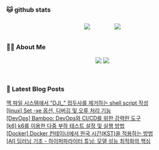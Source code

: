 
###  🐱 github stats  

<div id="main" align="center">
    <img src="https://github-readme-stats.vercel.app/api?username=peterica&count_private=true&show_icons=true&theme=radical"
        style="height: auto; margin-left: 20px; margin-right: 20px; padding: 10px;"/>
    <img src="https://github-readme-stats.vercel.app/api/top-langs/?username=peterica&layout=compact"   
        style="height: auto; margin-left: 20px; margin-right: 20px; padding: 10px;"/>
</div>

###  💁‍♀️ About Me  
<p align="center">
    <a href="https://peterica.tistory.com/"><img src="https://img.shields.io/badge/Blog-FF5722?style=flat-square&logo=Blogger&logoColor=white"/></a>
    <a href="mailto:ilovefran.ofm@gmail.com"><img src="https://img.shields.io/badge/Gmail-d14836?style=flat-square&logo=Gmail&logoColor=white&link=ilovefran.ofm@gmail.com"/></a>
</p>

<br>

### 📕 Latest Blog Posts   

<a href ="https://peterica.tistory.com/847"> 맥 파일 시스템에서 &quot;DJI_&quot; 접두사를 제거하는 shell script 작성 </a> <br>
<a href ="https://peterica.tistory.com/846"> [linux] Set -xe 옵션, 디버깅 및 오류 처리 기능 </a> <br>
<a href ="https://peterica.tistory.com/845"> [DevOps] Bamboo: DevOps와 CI/CD를 위한 강력한 도구 </a> <br>
<a href ="https://peterica.tistory.com/843"> [k6] k6를 이용한 다중 부하 테스트 설정 및 실행 방법 </a> <br>
<a href ="https://peterica.tistory.com/844"> [Docker] Docker 컨테이너에서 한국 시간(KST)을 적용하는 방법 </a> <br>
<a href ="https://peterica.tistory.com/808"> [AI] 딥러닝 기초 - 하이퍼파라이터 튜닝: 모델 성능 최적화의 핵심 </a> <br>
